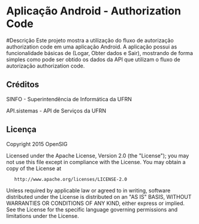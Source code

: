 # Aplicação Android - Authorization Code

#Descrição
Este projeto mostra a utilização do fluxo de autorização authorization code em uma aplicação Android.
A aplicação possui as funcionalidade básicas de (Logar, Obter dados e Sair), mostrando de forma simples como pode ser obtido os dados da API que utilizam o fluxo de autorização authorization code.

## Créditos
SINFO - Superintendência de Informática da UFRN

API.sistemas - API de Serviços da UFRN

## Licença
Copyright 2015 OpenSIG

   Licensed under the Apache License, Version 2.0 (the "License");
   you may not use this file except in compliance with the License.
   You may obtain a copy of the License at

       http://www.apache.org/licenses/LICENSE-2.0

   Unless required by applicable law or agreed to in writing, software
   distributed under the License is distributed on an "AS IS" BASIS,
   WITHOUT WARRANTIES OR CONDITIONS OF ANY KIND, either express or implied.
   See the License for the specific language governing permissions and
   limitations under the License.



